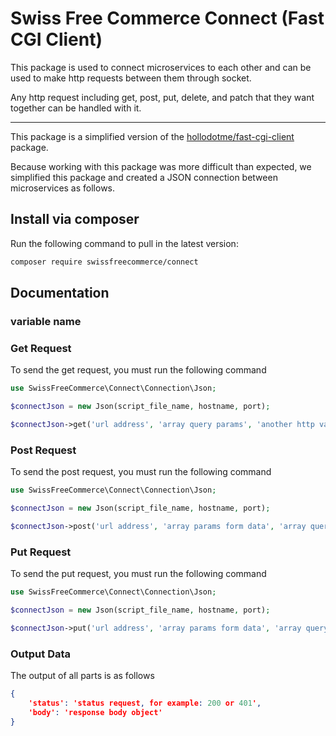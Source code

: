 # Swiss Free Commerce Connect (Fast CGI Client)

This package is used to connect microservices to each other and can be used to make http requests between them through socket.

Any http request including get, post, put, delete, and patch that they want together can be handled with it.

---

This package is a simplified version of the [hollodotme/fast-cgi-client](https://github.com/hollodotme/fast-cgi-client) package.

Because working with this package was more difficult than expected, we simplified this package and created a JSON connection between microservices as follows.

## Install via composer

Run the following command to pull in the latest version:
```bash
composer require swissfreecommerce/connect
```

## Documentation

### variable name

### Get Request
To send the get request, you must run the following command

```php
use SwissFreeCommerce\Connect\Connection\Json;

$connectJson = new Json(script_file_name, hostname, port);

$connectJson->get('url address', 'array query params', 'another http variable');
```

### Post Request
To send the post request, you must run the following command

```php
use SwissFreeCommerce\Connect\Connection\Json;

$connectJson = new Json(script_file_name, hostname, port);

$connectJson->post('url address', 'array params form data', 'array query params', 'another http variable');
```

### Put Request
To send the put request, you must run the following command

```php
use SwissFreeCommerce\Connect\Connection\Json;

$connectJson = new Json(script_file_name, hostname, port);

$connectJson->put('url address', 'array params form data', 'array query params', 'another http variable');
```

### Output Data
The output of all parts is as follows

```json
{
    'status': 'status request, for example: 200 or 401',
    'body': 'response body object'
}
```
